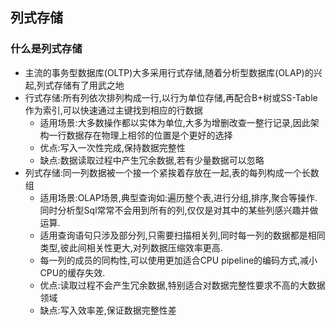 ## 列式存储

### 什么是列式存储

- 主流的事务型数据库(OLTP)大多采用行式存储,随着分析型数据库(OLAP)的兴起,列式存储有了用武之地
- 行式存储:所有列依次排列构成一行,以行为单位存储,再配合B+树或SS-Table作为索引,可以快速通过主键找到相应的行数据
  - 适用场景:大多数操作都以实体为单位,大多为增删改查一整行记录,因此架构一行数据存在物理上相邻的位置是个更好的选择
  - 优点:写入一次性完成,保持数据完整性
  - 缺点:数据读取过程中产生冗余数据,若有少量数据可以忽略
- 列式存储:同一列数据被一个接一个紧挨着存放在一起,表的每列构成一个长数组
  - 适用场景:OLAP场景,典型查询如:遍历整个表,进行分组,排序,聚合等操作.同时分析型Sql常常不会用到所有的列,仅仅是对其中的某些列感兴趣并做运算.
  - 适用查询语句只涉及部分列,只需要扫描相关列,同时每一列的数据都是相同类型,彼此间相关性更大,对列数据压缩效率更高.
  - 每一列的成员的同构性,可以使用更加适合CPU pipeline的编码方式,减小CPU的缓存失效.
  - 优点:读取过程不会产生冗余数据,特别适合对数据完整性要求不高的大数据领域
  - 缺点:写入效率差,保证数据完整性差

